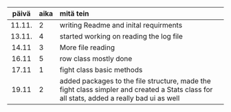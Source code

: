 | päivä | aika | mitä tein  |
| :----:|:-----| :-----|
| 11.11. | 2    | writing Readme and inital requirments|
| 13.11. | 4    | started working on reading the log file|
| 14.11  | 3    | More file reading|
| 16.11 | 5 | row class mostly done
| 17.11 | 1 | fight class basic methods
| 19.11 | 2 | added packages to the file structure, made the fight class simpler and created a Stats class for all stats, added a really bad ui as well |
